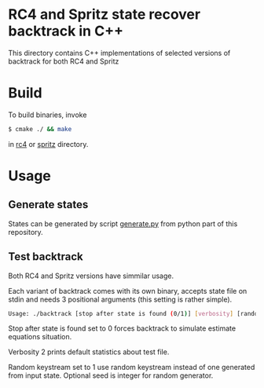 # RC4 and Spritz state recover backtrack in C++

This directory contains C++ implementations of selected versions of backtrack for both RC4 and Spritz


# Build
To build binaries, invoke

```bash
$ cmake ./ && make
```

in [rc4](./rc4) or [spritz](./spritz) directory.

# Usage

## Generate states
States can be generated by script [generate.py](../python/generate.py) from python part of this repository.

## Test backtrack
Both RC4 and Spritz versions have simmilar usage.

Each variant of backtrack comes with its own binary, accepts state file on stdin and needs 3 positional arguments (this setting is rather simple).

```bash
Usage: ./backtrack [stop after state is found (0/1)] [verbosity] [random keysteam (0/1)] [seed(optional)]
```

Stop after state is found set to 0 forces backtrack to simulate estimate equations situation.

Verbosity 2 prints default statistics about test file.

Random keystream set to 1 use random keystream instead of one generated from input state. Optional seed is integer for random generator.
